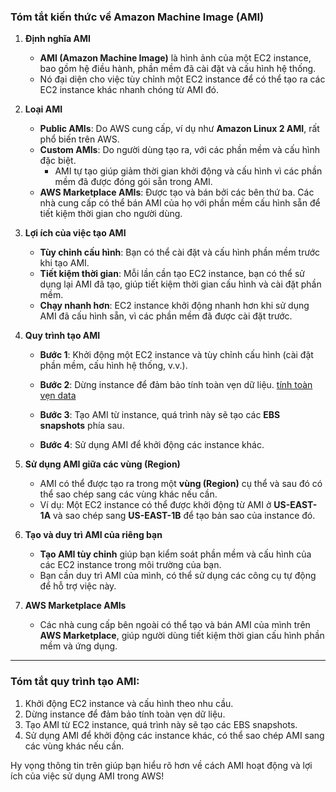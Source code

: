 ### Tóm tắt kiến thức về **Amazon Machine Image (AMI)**

1. **Định nghĩa AMI**
   - **AMI (Amazon Machine Image)** là hình ảnh của một EC2 instance, bao gồm hệ điều hành, phần mềm đã cài đặt và cấu hình hệ thống.
   - Nó đại diện cho việc tùy chỉnh một EC2 instance để có thể tạo ra các EC2 instance khác nhanh chóng từ AMI đó.

2. **Loại AMI**
   - **Public AMIs**: Do AWS cung cấp, ví dụ như **Amazon Linux 2 AMI**, rất phổ biến trên AWS.
   - **Custom AMIs**: Do người dùng tạo ra, với các phần mềm và cấu hình đặc biệt.
     - AMI tự tạo giúp giảm thời gian khởi động và cấu hình vì các phần mềm đã được đóng gói sẵn trong AMI.
   - **AWS Marketplace AMIs**: Được tạo và bán bởi các bên thứ ba. Các nhà cung cấp có thể bán AMI của họ với phần mềm cấu hình sẵn để tiết kiệm thời gian cho người dùng.

3. **Lợi ích của việc tạo AMI**
   - **Tùy chỉnh cấu hình**: Bạn có thể cài đặt và cấu hình phần mềm trước khi tạo AMI.
   - **Tiết kiệm thời gian**: Mỗi lần cần tạo EC2 instance, bạn có thể sử dụng lại AMI đã tạo, giúp tiết kiệm thời gian cấu hình và cài đặt phần mềm.
   - **Chạy nhanh hơn**: EC2 instance khởi động nhanh hơn khi sử dụng AMI đã cấu hình sẵn, vì các phần mềm đã được cài đặt trước.

4. **Quy trình tạo AMI**
   - **Bước 1**: Khởi động một EC2 instance và tùy chỉnh cấu hình (cài đặt phần mềm, cấu hình hệ thống, v.v.).
   - **Bước 2**: Dừng instance để đảm bảo tính toàn vẹn dữ liệu. 
         [tính toàn vẹn data](../lý-thuyết-bên-lề/data-integrity) 
   
   - **Bước 3**: Tạo AMI từ instance, quá trình này sẽ tạo các **EBS snapshots** phía sau.
   - **Bước 4**: Sử dụng AMI để khởi động các instance khác.

5. **Sử dụng AMI giữa các vùng (Region)**
   - AMI có thể được tạo ra trong một **vùng (Region)** cụ thể và sau đó có thể sao chép sang các vùng khác nếu cần.
   - Ví dụ: Một EC2 instance có thể được khởi động từ AMI ở **US-EAST-1A** và sao chép sang **US-EAST-1B** để tạo bản sao của instance đó.

6. **Tạo và duy trì AMI của riêng bạn**
   - **Tạo AMI tùy chỉnh** giúp bạn kiểm soát phần mềm và cấu hình của các EC2 instance trong môi trường của bạn.
   - Bạn cần duy trì AMI của mình, có thể sử dụng các công cụ tự động để hỗ trợ việc này.

7. **AWS Marketplace AMIs**
   - Các nhà cung cấp bên ngoài có thể tạo và bán AMI của mình trên **AWS Marketplace**, giúp người dùng tiết kiệm thời gian cấu hình phần mềm và ứng dụng.

---

### Tóm tắt quy trình tạo AMI:
1. Khởi động EC2 instance và cấu hình theo nhu cầu.
2. Dừng instance để đảm bảo tính toàn vẹn dữ liệu.
3. Tạo AMI từ EC2 instance, quá trình này sẽ tạo các EBS snapshots.
4. Sử dụng AMI để khởi động các instance khác, có thể sao chép AMI sang các vùng khác nếu cần.

Hy vọng thông tin trên giúp bạn hiểu rõ hơn về cách AMI hoạt động và lợi ích của việc sử dụng AMI trong AWS!